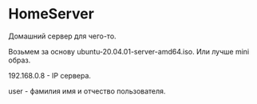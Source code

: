 # HomeServer
Домашний сервер для чего-то.

Возьмем за основу ubuntu-20.04.01-server-amd64.iso.
Или лучше mini образ.

192.168.0.8 - IP сервера.

user - фамилия имя и отчество пользователя.
